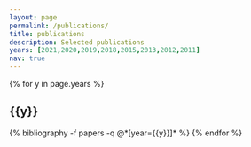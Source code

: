 ```yaml
---
layout: page
permalink: /publications/
title: publications
description: Selected publications 
years: [2021,2020,2019,2018,2015,2013,2012,2011]
nav: true
---
```


<div class="publications">

{% for y in page.years %}
  <h2 class="year">{{y}}</h2>
  {% bibliography -f papers -q @*[year={{y}}]* %}
{% endfor %}

</div>
